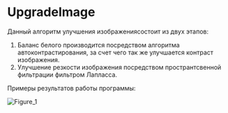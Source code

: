 # UpgradeImage
 
Данный алгоритм улучшения изображениясостоит из двух этапов:
1) Баланс белого производится посредством алгоритма автоконтрастирования, за счет чего так же улучшается контраст изображения.
2) Улучшение резкости изображения посредством пространтсвенной фильтрации фильтром Лапласса.

Примеры результатов работы программы:

![Figure_1](https://github.com/user-attachments/assets/3ba72e41-ef3d-4063-b2be-5618bcbc52d6)

